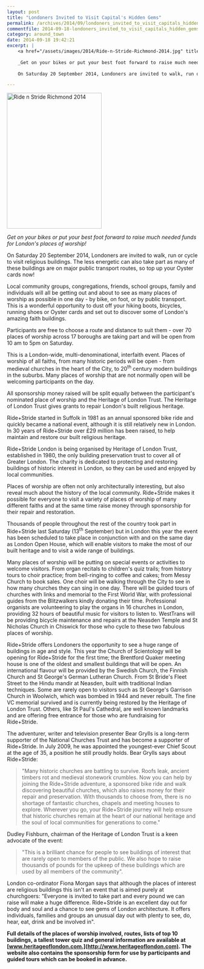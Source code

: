 ```yaml
---
layout: post
title: "Londoners Invited to Visit Capital's Hidden Gems"
permalink: /archives/2014/09/londoners_invited_to_visit_capitals_hidden_gems.html
commentfile: 2014-09-18-londoners_invited_to_visit_capitals_hidden_gems
category: around_town
date: 2014-09-18 19:42:21
excerpt: |
    <a href="/assets/images/2014/Ride-n-Stride-Richmond-2014.jpg" title="See larger version of - Ride n Stride Richmond 2014"><img src="/assets/images/2014/Ride-n-Stride-Richmond-2014_thumb.jpg" width="150" height="215" alt="Ride n Stride Richmond 2014" class="photo right" /></a>
    
    _Get on your bikes or put your best foot forward to raise much needed funds for London's places of worship!_
    
    On Saturday 20 September 2014, Londoners are invited to walk, run or cycle to visit religious buildings.  The less energetic can also take part as many of these buildings are on major public transport routes, so top up your Oyster cards now!

---
```


<a href="/assets/images/2014/Ride-n-Stride-Richmond-2014.jpg" title="See larger version of - Ride n Stride Richmond 2014"><img src="/assets/images/2014/Ride-n-Stride-Richmond-2014_thumb.jpg" width="250" height="359" alt="Ride n Stride Richmond 2014" class="photo right" /></a>

*Get on your bikes or put your best foot forward to raise much needed funds for London's places of worship!*

On Saturday 20 September 2014, Londoners are invited to walk, run or cycle to visit religious buildings. The less energetic can also take part as many of these buildings are on major public transport routes, so top up your Oyster cards now!

Local community groups, congregations, friends, school groups, family and individuals will all be getting out and about to see as many places of worship as possible in one day - by bike, on foot, or by public transport. This is a wonderful opportunity to dust off your hiking boots, bicycles, running shoes or Oyster cards and set out to discover some of London's amazing faith buildings.

Participants are free to choose a route and distance to suit them - over 70 places of worship across 17 boroughs are taking part and will be open from 10 am to 5pm on Saturday.

This is a London-wide, multi-denominational, interfaith event. Places of worship of all faiths, from many historic periods will be open - from medieval churches in the heart of the City, to 20<sup>th</sup> century modern buildings in the suburbs. Many places of worship that are not normally open will be welcoming participants on the day.

All sponsorship money raised will be split equally between the participant's nominated place of worship and the Heritage of London Trust. The Heritage of London Trust gives grants to repair London's built religious heritage.

Ride+Stride started in Suffolk in 1981 as an annual sponsored bike ride and quickly became a national event, although it is still relatively new in London. In 30 years of Ride+Stride over £29 million has been raised, to help maintain and restore our built religious heritage.

Ride+Stride London is being organised by Heritage of London Trust, established in 1980, the only building preservation trust to cover all of Greater London. The charity is dedicated to protecting and restoring buildings of historic interest in London, so they can be used and enjoyed by local communities.

Places of worship are often not only architecturally interesting, but also reveal much about the history of the local community. Ride+Stride makes it possible for everyone to visit a variety of places of worship of many different faiths and at the same time raise money through sponsorship for their repair and restoration.

Thousands of people throughout the rest of the country took part in Ride+Stride last Saturday (13<sup>th</sup> September) but in London this year the event has been scheduled to take place in conjunction with and on the same day as London Open House, which will enable visitors to make the most of our built heritage and to visit a wide range of buildings.

Many places of worship will be putting on special events or activities to welcome visitors. From organ recitals to children's quiz trails; from history tours to choir practice; from bell-ringing to coffee and cakes; from Messy Church to book sales. One choir will be walking through the City to see in how many churches they can sing in one day. There will be guided tours of churches with links and memorial to the First World War, with professional guides from the Blitzwalkers kindly donating their time. Professional organists are volunteering to play the organs in 16 churches in London, providing 32 hours of beautiful music for visitors to listen to. WestTrans will be providing bicycle maintenance and repairs at the Neasden Temple and St Nicholas Church in Chiswick for those who cycle to these two fabulous places of worship.

Ride+Stride offers Londoners the opportunity to see a huge range of buildings in age and style. This year the Church of Scientology will be opening for Ride+Stride for the first time; the Brentford Quaker meeting house is one of the oldest and smallest buildings that will be open. An international flavour will be provided by the Swedish Church, the Finnish Church and St George's German Lutheran Church. From St Bride's Fleet Street to the Hindu mandir at Neasden, built with traditional Indian techniques. Some are rarely open to visitors such as St George's Garrison Church in Woolwich, which was bombed in 1944 and never rebuilt. The fine VC memorial survived and is currently being restored by the Heritage of London Trust. Others, like St Paul's Cathedral, are well known landmarks and are offering free entrance for those who are fundraising for Ride+Stride.

The adventurer, writer and television presenter Bear Grylls is a long-term supporter of the National Churches Trust and has become a supporter of Ride+Stride. In July 2009, he was appointed the youngest-ever Chief Scout at the age of 35, a position he still proudly holds. Bear Grylls says about Ride+Stride:

> "Many historic churches are battling to survive. Roofs leak, ancient timbers rot and medieval stonework crumbles. Now you can help by joining the Ride+Stride adventure, a sponsored bike ride and walk discovering beautiful churches, which also raises money for their repair and preservation. With thousands to choose from, there is no shortage of fantastic churches, chapels and meeting houses to explore. Wherever you go, your Ride+Stride journey will help ensure that historic churches remain at the heart of our national heritage and the soul of local communities for generations to come."

Dudley Fishburn, chairman of the Heritage of London Trust is a keen advocate of the event:

> "This is a brilliant chance for people to see buildings of interest that are rarely open to members of the public. We also hope to raise thousands of pounds for the upkeep of these buildings which are used by all members of the community".

London co-ordinator Fiona Morgan says that although the places of interest are religious buildings this isn't an event that is aimed purely at churchgoers: "Everyone is invited to take part and every pound we can raise will make a huge difference. Ride+Stride is an excellent day out for body and soul and a chance to see gems of London architecture. It offers individuals, families and groups an unusual day out with plenty to see, do, hear, eat, drink and be involved in".

**Full details of the places of worship involved, routes, lists of top 10 buildings, a tallest tower quiz and general information are available at [www.heritageoflondon.com.](http://www.heritageoflondon.com). The website also contains the sponsorship form for use by participants and guided tours which can be booked in advance.**
